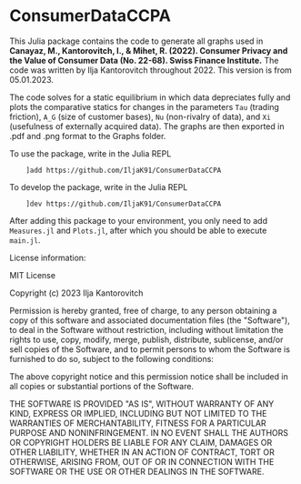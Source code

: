 # ConsumerDataCCPA

This Julia package contains the code to generate all graphs used in **Canayaz, M., Kantorovitch, I., & Mihet, R. (2022). Consumer Privacy and the Value of Consumer Data (No. 22-68). Swiss Finance Institute.** The code was written by Ilja Kantorovitch throughout 2022. This version is from 05.01.2023.

The code solves for a static equilibrium in which data depreciates fully and plots the comparative statics for changes in the parameters `Tau` (trading friction), `A_G` (size of customer bases), `Nu` (non-rivalry of data), and `Xi` (usefulness of externally acquired data). The graphs are then exported in .pdf and .png format to the Graphs folder.

To use the package, write in the Julia REPL

```
    ]add https://github.com/IljaK91/ConsumerDataCCPA
```

To develop the package, write in the Julia REPL

```
    ]dev https://github.com/IljaK91/ConsumerDataCCPA
```

After adding this package to your environment, you only need to add `Measures.jl` and `Plots.jl`, after which you should be able to execute `main.jl`.

License information:

MIT License

Copyright (c) 2023 Ilja Kantorovitch

Permission is hereby granted, free of charge, to any person obtaining a copy
of this software and associated documentation files (the "Software"), to deal
in the Software without restriction, including without limitation the rights
to use, copy, modify, merge, publish, distribute, sublicense, and/or sell
copies of the Software, and to permit persons to whom the Software is
furnished to do so, subject to the following conditions:

The above copyright notice and this permission notice shall be included in all
copies or substantial portions of the Software.

THE SOFTWARE IS PROVIDED "AS IS", WITHOUT WARRANTY OF ANY KIND, EXPRESS OR
IMPLIED, INCLUDING BUT NOT LIMITED TO THE WARRANTIES OF MERCHANTABILITY,
FITNESS FOR A PARTICULAR PURPOSE AND NONINFRINGEMENT. IN NO EVENT SHALL THE
AUTHORS OR COPYRIGHT HOLDERS BE LIABLE FOR ANY CLAIM, DAMAGES OR OTHER
LIABILITY, WHETHER IN AN ACTION OF CONTRACT, TORT OR OTHERWISE, ARISING FROM,
OUT OF OR IN CONNECTION WITH THE SOFTWARE OR THE USE OR OTHER DEALINGS IN THE
SOFTWARE.
